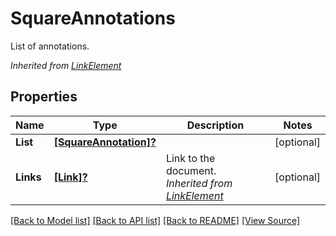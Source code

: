 # SquareAnnotations
List of annotations.

*Inherited from [LinkElement](LinkElement.md)*
## Properties
Name | Type | Description | Notes
------------ | ------------- | ------------- | -------------
**List** | [**[SquareAnnotation]?**](SquareAnnotation.md) |  | [optional]
**Links** | [**[Link]?**](Link.md) | Link to the document.<br />*Inherited from [LinkElement](LinkElement.md)* | [optional]

[[Back to Model list]](../README.md#documentation-for-models) [[Back to API list]](../README.md#documentation-for-api-endpoints) [[Back to README]](../README.md) [[View Source]](../AsposePdfCloud/Models/SquareAnnotations.swift)

